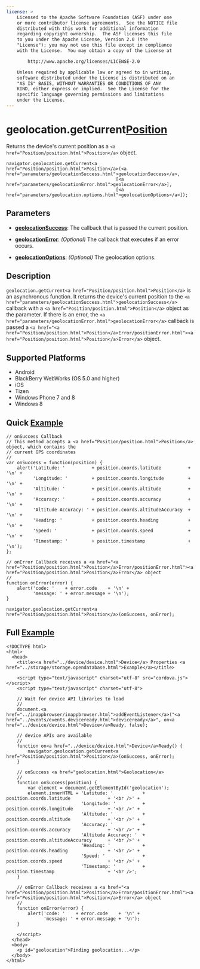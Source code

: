 ```yaml
---
license: >
    Licensed to the Apache Software Foundation (ASF) under one
    or more contributor license agreements.  See the NOTICE file
    distributed with this work for additional information
    regarding copyright ownership.  The ASF licenses this file
    to you under the Apache License, Version 2.0 (the
    "License"); you may not use this file except in compliance
    with the License.  You may obtain a copy of the License at

        http://www.apache.org/licenses/LICENSE-2.0

    Unless required by applicable law or agreed to in writing,
    software distributed under the License is distributed on an
    "AS IS" BASIS, WITHOUT WARRANTIES OR CONDITIONS OF ANY
    KIND, either express or implied.  See the License for the
    specific language governing permissions and limitations
    under the License.
---
```


geolocation.getCurrent<a href="Position/position.html">Position</a>
==============================

Returns the device's current position as a `<a href="Position/position.html">Position</a>` object.

    navigator.geolocation.getCurrent<a href="Position/position.html">Position</a>(<a href="parameters/geolocationSuccess.html">geolocationSuccess</a>,
                                             [<a href="parameters/geolocationError.html">geolocationError</a>],
                                             [<a href="parameters/geolocation.options.html">geolocationOptions</a>]);

Parameters
----------

- __<a href="parameters/geolocationSuccess.html">geolocationSuccess</a>__: The callback that is passed the current position.

- __<a href="parameters/geolocationError.html">geolocationError</a>__: _(Optional)_ The callback that executes if an error occurs.

- __<a href="parameters/geolocation.options.html">geolocationOptions</a>__: _(Optional)_ The geolocation options.

Description
-----------

`geolocation.getCurrent<a href="Position/position.html">Position</a>` is an asynchronous function. It
returns the device's current position to the `<a href="parameters/geolocationSuccess.html">geolocationSuccess</a>`
callback with a `<a href="Position/position.html">Position</a>` object as the parameter.  If there is an
error, the `<a href="parameters/geolocationError.html">geolocationError</a>` callback is passed a
`<a href="<a href="Position/position.html">Position</a>Error/positionError.html"><a href="Position/position.html">Position</a>Error</a>` object.

Supported Platforms
-------------------

- Android
- BlackBerry WebWorks (OS 5.0 and higher)
- iOS
- Tizen
- Windows Phone 7 and 8
- Windows 8

Quick <a href="../storage/storage.opendatabase.html">Example</a>
-------------

    // onSuccess Callback
    // This method accepts a <a href="Position/position.html">Position</a> object, which contains the
    // current GPS coordinates
    //
    var onSuccess = function(position) {
        alert('Latitude: '          + position.coords.latitude          + '\n' +
              'Longitude: '         + position.coords.longitude         + '\n' +
              'Altitude: '          + position.coords.altitude          + '\n' +
              'Accuracy: '          + position.coords.accuracy          + '\n' +
              'Altitude Accuracy: ' + position.coords.altitudeAccuracy  + '\n' +
              'Heading: '           + position.coords.heading           + '\n' +
              'Speed: '             + position.coords.speed             + '\n' +
              'Timestamp: '         + position.timestamp                + '\n');
    };

    // onError Callback receives a <a href="<a href="Position/position.html">Position</a>Error/positionError.html"><a href="Position/position.html">Position</a>Error</a> object
    //
    function onError(error) {
        alert('code: '    + error.code    + '\n' +
              'message: ' + error.message + '\n');
    }

    navigator.geolocation.getCurrent<a href="Position/position.html">Position</a>(onSuccess, onError);

Full <a href="../storage/storage.opendatabase.html">Example</a>
------------

    <!DOCTYPE html>
    <html>
      <head>
        <title><a href="../device/device.html">Device</a> Properties <a href="../storage/storage.opendatabase.html">Example</a></title>

        <script type="text/javascript" charset="utf-8" src="cordova.js"></script>
        <script type="text/javascript" charset="utf-8">

        // Wait for device API libraries to load
        //
        document.<a href="../inappbrowser/inappbrowser.html">addEventListener</a>("<a href="../events/events.deviceready.html">deviceready</a>", on<a href="../device/device.html">Device</a>Ready, false);

        // device APIs are available
        //
        function on<a href="../device/device.html">Device</a>Ready() {
            navigator.geolocation.getCurrent<a href="Position/position.html">Position</a>(onSuccess, onError);
        }

        // onSuccess <a href="geolocation.html">Geolocation</a>
        //
        function onSuccess(position) {
            var element = document.getElementById('geolocation');
            element.innerHTML = 'Latitude: '           + position.coords.latitude              + '<br />' +
                                'Longitude: '          + position.coords.longitude             + '<br />' +
                                'Altitude: '           + position.coords.altitude              + '<br />' +
                                'Accuracy: '           + position.coords.accuracy              + '<br />' +
                                'Altitude Accuracy: '  + position.coords.altitudeAccuracy      + '<br />' +
                                'Heading: '            + position.coords.heading               + '<br />' +
                                'Speed: '              + position.coords.speed                 + '<br />' +
                                'Timestamp: '          + position.timestamp                    + '<br />';
        }

        // onError Callback receives a <a href="<a href="Position/position.html">Position</a>Error/positionError.html"><a href="Position/position.html">Position</a>Error</a> object
        //
        function onError(error) {
            alert('code: '    + error.code    + '\n' +
                  'message: ' + error.message + '\n');
        }

        </script>
      </head>
      <body>
        <p id="geolocation">Finding geolocation...</p>
      </body>
    </html>
